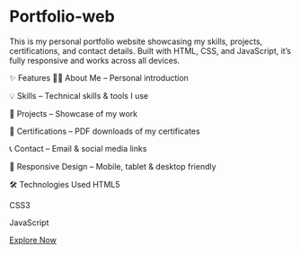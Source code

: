 # Portfolio-web

This is my personal portfolio website showcasing my skills, projects, certifications, and contact details.
Built with HTML, CSS, and JavaScript, it’s fully responsive and works across all devices.

✨ Features
🧑‍💻 About Me – Personal introduction

💡 Skills – Technical skills & tools I use

📂 Projects – Showcase of my work

📜 Certifications – PDF downloads of my certificates

📞 Contact – Email & social media links

📱 Responsive Design – Mobile, tablet & desktop friendly

🛠 Technologies Used
HTML5

CSS3

JavaScript

<a href = "https://jaunichauhan2.github.io/Portfolio-web/">Explore Now </a>
